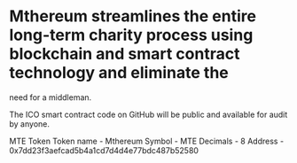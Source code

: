 # Mthereum streamlines the entire long-term charity process using blockchain and smart contract technology and eliminate the 

need for a middleman.

The ICO smart contract code on GitHub will be public and available for audit by anyone.

MTE Token
Token name - Mthereum
Symbol - MTE
Decimals - 8
Address - 0x7dd23f3aefcad5b4a1cd7d4d4e77bdc487b52580
